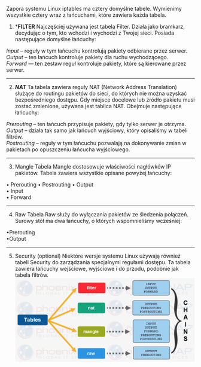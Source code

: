 Zapora systemu Linux iptables ma cztery domyślne tabele. Wymienimy wszystkie cztery wraz z łańcuchami, które zawiera każda tabela.

1. ***FILTER**
Najczęściej używana jest tabela Filter. Działa jako bramkarz, decydując o tym, kto wchodzi i wychodzi z Twojej sieci. Posiada następujące domyślne łańcuchy:

*Input* – reguły w tym łańcuchu kontrolują pakiety odbierane przez serwer. 
*Output* – ten łańcuch kontroluje pakiety dla ruchu wychodzącego.  
*Forward* — ten zestaw reguł kontroluje pakiety, które są kierowane przez serwer.
___
2. ***NAT***
Ta tabela zawiera reguły NAT (Network Address Translation) służące do routingu pakietów do sieci, do których nie można uzyskać bezpośredniego dostępu. Gdy miejsce docelowe lub źródło pakietu musi zostać zmienione, używana jest tablica NAT. Obejmuje następujące łańcuchy:

*Prerouting* – ten łańcuch przypisuje pakiety, gdy tylko serwer je otrzyma. 
*Output* – działa tak samo jak łańcuch wyjściowy, który opisaliśmy w tabeli filtrów.  
*Postrouting* – reguły w tym łańcuchu pozwalają na dokonywanie zmian w pakietach po opuszczeniu łańcucha wyjściowego.
___
3. Mangle
Tabela Mangle dostosowuje właściwości nagłówków IP pakietów. Tabela zawiera wszystkie opisane powyżej łańcuchy:

• Prerouting 
• Postrouting 
• Output  
• Input  
• Forward
___
4. Raw
Tabela Raw służy do wyłączania pakietów ze śledzenia połączeń. Surowy stół ma dwa łańcuchy, o których wspomnieliśmy wcześniej:  

•Prerouting  
•Output
___
5. Security (optional)
Niektóre wersje systemu Linux używają również tabeli Security do zarządzania specjalnymi regułami dostępu. Ta tabela zawiera łańcuchy wejściowe, wyjściowe i do przodu, podobnie jak tabela filtrów.
![GNOME](/grafiki/3_8_2_iptables1.png)
